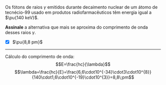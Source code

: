 Os fótons de raios $\gamma$ emitidos durante decaimento nuclear de um átomo de tecnécio-99 usado em produtos radiofarmacêuticos têm energia igual a $\pu{140 keV}$.

**Assinale** a alternativa que mais se aproxima do comprimento de onda desses raios $\gamma$.

- [x] $\pu{8,8 pm}$

---

Cálculo do comprimento de onda:
$$E=\frac{hc}{\lambda}$$
$$\lambda=\frac{hc}{E}=\frac{6,6\cdot10^{-34}\cdot3\cdot10^{8}}{140\cdot1,6\cdot10^{-19}\cdot10^{3}}=8,8\;pm$$

